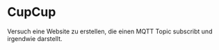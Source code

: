 # CupCup

Versuch eine Website zu erstellen, die einen MQTT Topic subscribt und irgendwie darstellt.